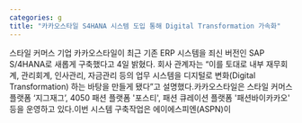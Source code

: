 ```yaml
---
categories: g
title: "카카오스타일 S4HANA 시스템 도입 통해 Digital Transformation 가속화"
---
```

스타일 커머스 기업 카카오스타일이 최근 기존 ERP 시스템을 죄신 버전인 SAP S/4HANA로 새롭게 구축했다고 4일 밝혔다. 회사 관계자는 “이를 토대로 내부 재무회계, 관리회계, 인사관리, 자금관리 등의 업무 시스템을 디지털로 변화(Digital Transformation) 하는 바탕을 만들게 됐다”고 설명했다.카카오스타일은 스타일 커머스 플랫폼 ‘지그재그’, 4050 패션 플랫폼 &#39;포스티&#39;, 패션 큐레이션 플랫폼 &#39;패션바이카카오&#39; 등을 운영하고 있다.이번 시스템 구축작업은 에이에스피엔(ASPN)이